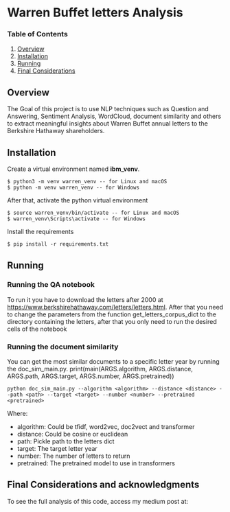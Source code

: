 # Warren Buffet letters Analysis

### Table of Contents

1. [Overview](#overview)
2. [Installation](#installation)
3. [Running](#running)
4. [Final Considerations](#considerations)

## Overview <a name="overview"></a>

The Goal of this project is to use NLP techniques such as Question and Answering,
Sentiment Analysis, WordCloud, document similarity and others to extract meaningful insights about
Warren Buffet annual letters to the Berkshire Hathaway shareholders.

## Installation <a name="installation"></a>

Create a virtual environment named **ibm_venv**.

```
$ python3 -m venv warren_venv -- for Linux and macOS
$ python -m venv warren_venv -- for Windows
```

After that, activate the python virtual environment

```
$ source warren_venv/bin/activate -- for Linux and macOS
$ warren_venv\Scripts\activate -- for Windows
```

Install the requirements

```
$ pip install -r requirements.txt
```

## Running <a name="running"></a>

### Running the QA notebook

To run it you have to download the letters after 2000 at 
https://www.berkshirehathaway.com/letters/letters.html. After that you need to
change the parameters from the function get_letters_corpus_dict to the directory
containing the letters, after that you only need to run the desired cells of
the notebook

### Running the document similarity

You can get the most similar documents to a specific letter year by running the
doc_sim_main.py.
print(main(ARGS.algorithm, ARGS.distance, ARGS.path, ARGS.target, ARGS.number, ARGS.pretrained))

```
python doc_sim_main.py --algorithm <algorithm> --distance <distance> --path <path> --target <target> --number <number> --pretrained <pretrained>
```

Where:
* algorithm: Could be tfidf, word2vec, doc2vect and transformer
* distance: Could be cosine or euclidean
* path: Pickle path to the letters dict
* target: The target letter year
* number: The number of letters to return
* pretrained: The pretrained model to use in transformers

## Final Considerations and acknowledgments <a name="considerations"></a>

To see the full analysis of this code, access my medium post at:
